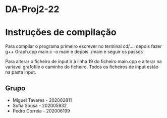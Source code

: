 # DA-Proj2-22
# Instruções de compilação

Para compilar o programa primeiro escrever no terminal cd/....  depois fazer g++ Graph.cpp main.c  -o main  e depois ./main e seguir os passos

Para alterar o ficheiro de input ir à linha 19 do ficheiro main.cpp e alterar na variavel grafofile o caminho do ficheiro. Todos os ficheiros de input estão na pasta input.
## Grupo

- Miguel Tavares - 202002811
- Sofia Sousa - 202005932
- Pedro Correia - 202006199